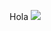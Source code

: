 Hola 
![](https://encrypted-tbn0.gstatic.com/images?q=tbn%3AANd9GcQEc4VcoGPGSh7hvC3ZyvxMIYCcUeJJ9uLtZ5JvPJwwQUhDp1BN)
